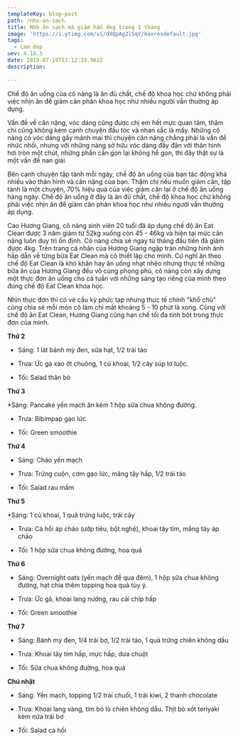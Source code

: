 ```yaml
---
templateKey: blog-post
path: /nho-an-sach
title: Nhờ ăn sạch mà giảm hẳn 4kg trong 1 tháng
image: 'https://i.ytimg.com/vi/dXQpAg2lSqY/maxresdefault.jpg' 
tags:
  - Lam dep
uev: 4.18.3
date: 2019-07-19T13:12:33.962Z
description:
 
---
```



Chế độ ăn uống của cô nàng là ăn đủ chất, chế độ khoa học chứ không phải việc nhịn ăn để giảm cân phản khoa học như nhiều người vẫn thường áp dụng.

Vấn đề về cân nặng, vóc dáng cũng được chị em hết mực quan tâm, thậm chí cũng không kém cạnh chuyện đầu tóc và nhan sắc là mấy. Những cô nàng có vóc dáng gầy mảnh mai thì chuyện cân nặng chẳng phải là vấn đề nhức nhối, nhưng với những nàng sở hữu vóc dáng đầy đặn với thân hình hơi tròn một chút, những phần cần gọn lại không hề gọn, thì đây thật sự là một vấn đề nan giải.

Bên cạnh chuyện tập tành mỗi ngày, chế độ ăn uống của bạn tác động khá nhiều vào thân hình và cân nặng của bạn. Thậm chí nếu muốn giảm cân, tập tành là một chuyện, 70% hiệu quả của việc giảm cân lại ở chế độ ăn uống hàng ngày. Chế độ ăn uống ở đây là ăn đủ chất, chế độ khoa học chứ không phải việc nhịn ăn để giảm cân phản khoa học như nhiều người vẫn thường áp dụng.

Cao Hương Giang, cô nàng sinh viên 20 tuổi đã áp dụng chế độ ăn Eat Clean được 3 năm giảm từ 52kg xuống còn 45 - 46kg và hiện tại mức cân nặng luôn duy trì ổn định. Cô nàng chia sẻ ngay từ tháng đầu tiên đã giảm được 4kg. Trên trang cá nhân của Hương Giang ngập tràn những hình ảnh hấp dẫn về từng bữa Eat Clean mà cô thiết lập cho mình. Cứ nghĩ ăn theo chế độ Eat Clean là khó khăn hay ăn uống nhạt nhẽo nhưng thực tế những bữa ăn của Hương Giang đều vô cùng phong phú, cô nàng còn xây dựng một thực đơn ăn uống cho cả tuần với những sáng tạo riêng của mình theo đúng chế độ Eat Clean khoa học.

Nhìn thực đơn thì có vẻ cầu kỳ phức tạp nhưng thực tế chính "khổ chủ" cũng chia sẻ mỗi món cô làm chỉ mất khoảng 5 - 10 phút là xong. Cùng với chế độ ăn Eat Clean, Hương Giang cũng hạn chế tối đa tinh bột trong thực đơn của mình.

**Thứ 2**

* Sáng: 1 lát bánh mỳ đen, sữa hạt, 1/2 trái táo

* Trưa: Ức gà xào ớt chuông, 1 củ khoai, 1/2 cây súp lơ luộc.

* Tối: Salad thăn bò


**Thứ 3**

*Sáng: Pancake yến mạch ăn kèm 1 hộp sữa chua không đường.

* Trưa: Bibimpap gạo lức

* Tối: Green smoothie


**Thứ 4**

* Sáng: Cháo yến mạch

* Trưa: Trứng cuộn, cơm gạo lức, măng tây hấp, 1/2 trái táo

* Tối: Salad rau mầm


**Thứ 5**

*Sáng: 1 củ khoai, 1 quả trứng luộc, trái cây

* Trưa: Cá hồi áp chảo (ướp tiêu, bột nghệ), khoai tây tím, măng tây áp chảo

* Tối: 1 hộp sữa chua không đường, hoa quả


**Thứ 6**

* Sáng: Overnight oats (yến mạch để qua đêm), 1 hộp sữa chua không đường, hạt chia thêm topping hoa quả tùy ý.

* Trưa: Ức gà, khoai lang nướng, rau cải chíp hấp

* Tối: Green smoothie


**Thứ 7**

* Sáng: Bánh mỳ đen, 1/4 trái bơ, 1/2 trái táo, 1 quả trứng chiên không dầu

* Trưa: Khoai tây tím hấp, mực hấp, dưa chuột

* Tối: Sữa chua không đường, hoa quả


**Chủ nhật**

* Sáng: Yến mạch, topping 1/2 trái chuối, 1 trái kiwi, 2 thanh chocolate

* Trưa: Khoai lang vàng, tím bỏ lò chiên không dầu. Thịt bò xốt teriyaki kèm nửa trái bơ

* Tối: Salad cá hồi


